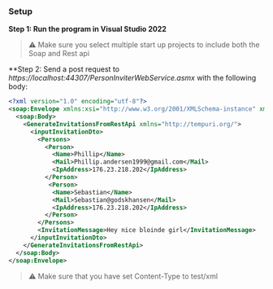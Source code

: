### Setup

**Step 1: Run the program in Visual Studio 2022**

> :warning: Make sure you select multiple start up projects to include both the Soap and Rest api

**Step 2: Send a post request to *https://localhost:44307/PersonInviterWebService.asmx* with the following body:


```xml
<?xml version="1.0" encoding="utf-8"?>
<soap:Envelope xmlns:xsi="http://www.w3.org/2001/XMLSchema-instance" xmlns:xsd="http://www.w3.org/2001/XMLSchema" xmlns:soap="http://schemas.xmlsoap.org/soap/envelope/">
  <soap:Body>
    <GenerateInvitationsFromRestApi xmlns="http://tempuri.org/">
      <inputInvitationDto>
        <Persons>
          <Person>
            <Name>Phillip</Name>
            <Mail>Phillip.andersen1999@gmail.com</Mail>
            <IpAddress>176.23.218.202</IpAddress>
          </Person>
           <Person>
            <Name>Sebastian</Name>
            <Mail>Sebastian@godskhansen</Mail>
            <IpAddress>176.23.218.202</IpAddress>
          </Person>
        </Persons>
        <InvitationMessage>Hey nice bloinde girl</InvitationMessage>
      </inputInvitationDto>
    </GenerateInvitationsFromRestApi>
  </soap:Body>
</soap:Envelope>
```

> :warning: Make sure that you have set Content-Type to test/xml




